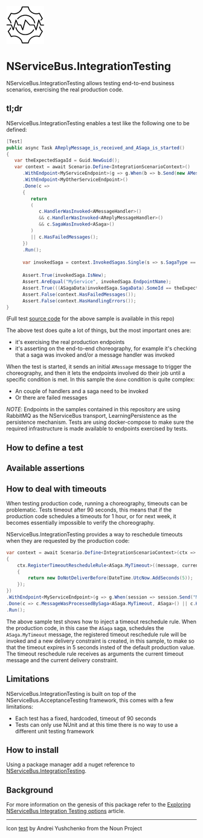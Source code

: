 <img src="assets/icon.png" width="100" />

# NServiceBus.IntegrationTesting

NServiceBus.IntegrationTesting allows testing end-to-end business scenarios, exercising the real production code.

## tl;dr

NServiceBus.IntegrationTesting enables a test like the following one to be defined:

```csharp
[Test]
public async Task AReplyMessage_is_received_and_ASaga_is_started()
{
   var theExpectedSagaId = Guid.NewGuid();
   var context = await Scenario.Define<IntegrationScenarioContext>()
      .WithEndpoint<MyServiceEndpoint>(g => g.When(b => b.Send(new AMessage() { ThisWillBeTheSagaId = theExpectedSagaId })))
      .WithEndpoint<MyOtherServiceEndpoint>()
      .Done(c =>
      {
         return
         (
            c.HandlerWasInvoked<AMessageHandler>()
            && c.HandlerWasInvoked<AReplyMessageHandler>()
            && c.SagaWasInvoked<ASaga>()
         )
         || c.HasFailedMessages();
      })
      .Run();

      var invokedSaga = context.InvokedSagas.Single(s => s.SagaType == typeof(ASaga));

      Assert.True(invokedSaga.IsNew);
      Assert.AreEqual("MyService", invokedSaga.EndpointName);
      Assert.True(((ASagaData)invokedSaga.SagaData).SomeId == theExpectedSagaId);
      Assert.False(context.HasFailedMessages());
      Assert.False(context.HasHandlingErrors());
}
```

(Full test [source code](https://github.com/mauroservienti/NServiceBus.IntegrationTesting/blob/master/src/MySystem.AcceptanceTests/When_sending_AMessage.cs) for the above sample is available in this repo)

The above test does quite a lot of things, but the most important ones are:

- it's exercising the real production endpoints
- it's asserting on the end-to-end choreography, for example it's checking that a saga was invoked and/or a message handler was invoked

When the test is started, it sends an initial `AMessage` message to trigger the choreography, and then it lets the endpoints involved do their job until a specific condition is met. In this sample the `done` condition is quite complex:

- An couple of handlers and a saga need to be invoked
- Or there are failed messages

*NOTE*: Endpoints in the samples contained in this repository are using RabbitMQ as the NServiceBus transport, LearningPersistence as the persistence mechanism. Tests are using docker-compose to make sure the required infrastructure is made available to endpoints exercised by tests.

## How to define a test

## Available assertions

## How to deal with timeouts

When testing production code, running a choreography, timeouts can be problematic. Tests timeout after 90 seconds, this means that if the production code schedules a timeouts for 1 hour, or for next week, it becomes essentially impossible to verify the choreography.

NServiceBus.IntegrationTesting provides a way to reschedule timeouts when they are requested by the production code:

```csharp
var context = await Scenario.Define<IntegrationScenarioContext>(ctx =>
{
    ctx.RegisterTimeoutRescheduleRule<ASaga.MyTimeout>((message, currentDelay) =>
    {
        return new DoNotDeliverBefore(DateTime.UtcNow.AddSeconds(5));
    });
})
.WithEndpoint<MyServiceEndpoint>(g => g.When(session => session.Send("MyService", new StartASaga() { SomeId = Guid.NewGuid() })))
.Done(c => c.MessageWasProcessedBySaga<ASaga.MyTimeout, ASaga>() || c.HasFailedMessages())
.Run();
```

The above sample test shows how to inject a timeout reschedule rule. When the production code, in this case the `ASaga` saga, schedules the `ASaga.MyTimeout` message, the registered timeout reschedule rule will be invoked and a new delivery constraint is created, in this sample, to make so that the timeout expires in 5 seconds insted of the default production value. The timeout reschedule rule receives as arguments the current timeout message and the current delivery constraint.

## Limitations

NServiceBus.IntegrationTesting is built on top of the NServiceBus.AcceptanceTesting framework, this comes with a few limitations:

- Each test has a fixed, hardcoded, timeout of 90 seconds
- Tests can only use NUnit and at this time there is no way to use a different unit testing framework

## How to install

Using a package manager add a nuget reference to [NServiceBus.IntegrationTesting](https://www.nuget.org/packages/NServiceBus.IntegrationTesting/).

## Background

For more information on the genesis of this package refer to the [Exploring NServiceBus Integration Testing options](https://milestone.topics.it/2019/07/04/exploring-nservicebus-integration-testing-options.html) article.

---

Icon [test](https://thenounproject.com/search/?q=test&i=2829166) by Andrei Yushchenko from the Noun Project
